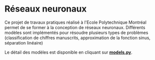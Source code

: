 # Réseaux neuronaux
Ce projet de travaux pratiques réalisé à l'Ecole Polytechnique Montréal permet de se former à la conception de réseaux neuronaux. Différents modèles sont implémentés pour résoudre plusieurs types de problèmes (classification de chiffres manuscrits, approximation de la fonction sinus, séparation linéaire)

Le détail des modèles est disponible en cliquant sur [**models.py**](models.py).
